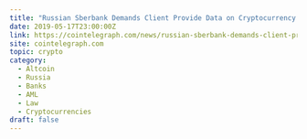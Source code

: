 ```yaml
---
title: "Russian Sberbank Demands Client Provide Data on Cryptocurrency Revenue"
date: 2019-05-17T23:00:00Z
link: https://cointelegraph.com/news/russian-sberbank-demands-client-provide-data-on-cryptocurrency-revenue?utm_medium=RSS&utm_source=hune
site: cointelegraph.com
topic: crypto
category:
  - Altcoin
  - Russia
  - Banks
  - AML
  - Law
  - Cryptocurrencies
draft: false
---
```

